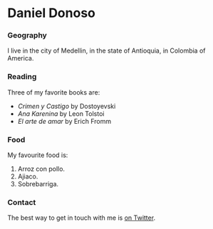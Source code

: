 # Daniel Donoso

### Geography

I live in the city of Medellin, in the state of Antioquia, in Colombia
of America.

### Reading

Three of my favorite books are:

- *Crimen y Castigo* by Dostoyevski
- *Ana Karenina* by Leon Tolstoi
- *El arte de amar* by Erich Fromm

### Food

My favourite food is:

1. Arroz con pollo.
2. Ajiaco.
3. Sobrebarriga.

### Contact

The best way to get in touch with me is [on Twitter](https://facebook.com/danieldnsr).
